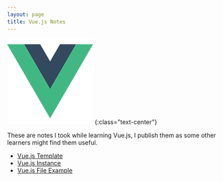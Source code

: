 ```yaml
---
layout: page
title: Vue.js Notes
---
```


<img src='/img/pages/vue-logo.png'/>
{:class="text-center"}

These are notes I took while learning Vue.js, I publish them as some other learners might find them useful.

- [Vue.js Template](/pages/vue-notes/vue-template/)
- [Vue.js Instance](/pages/vue-notes/vue-instance/)
- [Vue.js File Example](/pages/vue-notes/vue-file-example/)
